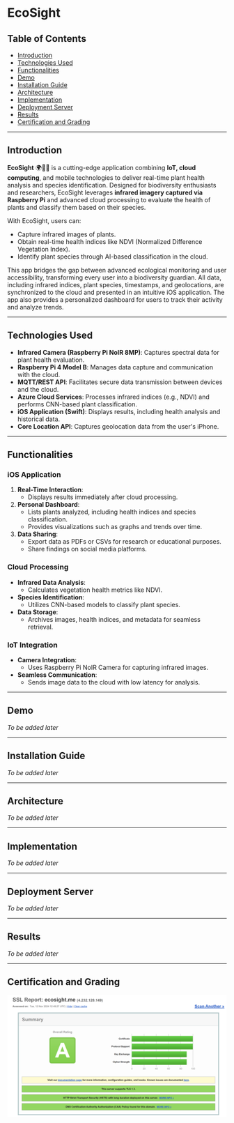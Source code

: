 # EcoSight

## Table of Contents
- [Introduction](#introduction)
- [Technologies Used](#technologies-used)
- [Functionalities](#functionalities)
- [Demo](#demo)
- [Installation Guide](#installation-guide)
- [Architecture](#architecture)
- [Implementation](#implementation)
- [Deployment Server](#deployment-server)
- [Results](#results)
- [Certification and Grading](#certification-and-grading)

---

## Introduction

**EcoSight** 🌍📱🌿 is a cutting-edge application combining **IoT, cloud computing**, and mobile technologies to deliver real-time plant health analysis and species identification. Designed for biodiversity enthusiasts and researchers, EcoSight leverages **infrared imagery captured via Raspberry Pi** and advanced cloud processing to evaluate the health of plants and classify them based on their species.

With EcoSight, users can:
- Capture infrared images of plants.
- Obtain real-time health indices like NDVI (Normalized Difference Vegetation Index).
- Identify plant species through AI-based classification in the cloud.

This app bridges the gap between advanced ecological monitoring and user accessibility, transforming every user into a biodiversity guardian. All data, including infrared indices, plant species, timestamps, and geolocations, are synchronized to the cloud and presented in an intuitive iOS application. The app also provides a personalized dashboard for users to track their activity and analyze trends.

---

## Technologies Used
- **Infrared Camera (Raspberry Pi NoIR 8MP)**: Captures spectral data for plant health evaluation.
- **Raspberry Pi 4 Model B**: Manages data capture and communication with the cloud.
- **MQTT/REST API**: Facilitates secure data transmission between devices and the cloud.
- **Azure Cloud Services**: Processes infrared indices (e.g., NDVI) and performs CNN-based plant classification.
- **iOS Application (Swift)**: Displays results, including health analysis and historical data.
- **Core Location API**: Captures geolocation data from the user's iPhone.

---

## Functionalities

### iOS Application
1. **Real-Time Interaction**:
   - Displays results immediately after cloud processing.
2. **Personal Dashboard**:
   - Lists plants analyzed, including health indices and species classification.
   - Provides visualizations such as graphs and trends over time.
3. **Data Sharing**:
   - Export data as PDFs or CSVs for research or educational purposes.
   - Share findings on social media platforms.

### Cloud Processing
- **Infrared Data Analysis**:
  - Calculates vegetation health metrics like NDVI.
- **Species Identification**:
  - Utilizes CNN-based models to classify plant species.
- **Data Storage**:
  - Archives images, health indices, and metadata for seamless retrieval.

### IoT Integration
- **Camera Integration**:
  - Uses Raspberry Pi NoIR Camera for capturing infrared images.
- **Seamless Communication**:
  - Sends image data to the cloud with low latency for analysis.

---

## Demo
*To be added later*

---

## Installation Guide
*To be added later*

---

## Architecture
*To be added later*

---

## Implementation
*To be added later*

---

## Deployment Server
*To be added later*

---

## Results
*To be added later*

---

## Certification and Grading
![Certification Example](certif.png)

